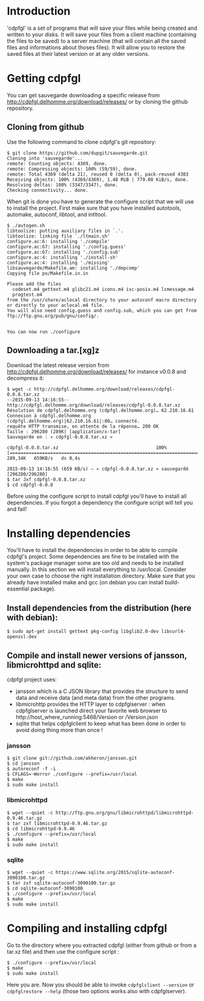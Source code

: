 # Introduction

'cdpfgl' is a set of programs that will save your files while being created and written to your disks. It will save your files from a client machine (containing the files to be saved) to a server machine (that will contain all the saved files and informations about thoses files). It will allow you to restore the saved files at their latest version or at any older versions.


# Getting cdpfgl

You can get sauvegarde downloading a specific release from http://cdpfgl.delhomme.org/download/releases/ or by cloning the github repository.


## Cloning from github

Use the following command to clone cdpfgl's git repository:

    $ git clone https://github.com/dupgit/sauvegarde.git
    Cloning into 'sauvegarde'...
    remote: Counting objects: 4369, done.
    remote: Compressing objects: 100% (59/59), done.
    remote: Total 4369 (delta 21), reused 0 (delta 0), pack-reused 4303
    Receiving objects: 100% (4369/4369), 1.48 MiB | 779.00 KiB/s, done.
    Resolving deltas: 100% (3347/3347), done.
    Checking connectivity... done.

When git is done you have to generate the configure script that we will use to install the project. First make sure that you have installed autotools, automake, autoconf, libtool, and intltool.

    $ ./autogen.sh
    libtoolize: putting auxiliary files in `.'.
    libtoolize: linking file `./ltmain.sh'
    configure.ac:6: installing './compile'
    configure.ac:67: installing './config.guess'
    configure.ac:67: installing './config.sub'
    configure.ac:4: installing './install-sh'
    configure.ac:4: installing './missing'
    libsauvegarde/Makefile.am: installing './depcomp'
    Copying file po/Makefile.in.in

    Please add the files
      codeset.m4 gettext.m4 glibc21.m4 iconv.m4 isc-posix.m4 lcmessage.m4
      progtest.m4
    from the /usr/share/aclocal directory to your autoconf macro directory
    or directly to your aclocal.m4 file.
    You will also need config.guess and config.sub, which you can get from
    ftp://ftp.gnu.org/pub/gnu/config/.


    You can now run ./configure


## Downloading a tar.[xg]z

Download the latest release version from http://cdpfgl.delhomme.org/download/releases/ for instance v0.0.8 and decompress it:

    $ wget -c http://cdpfgl.delhomme.org/download/releases/cdpfgl-0.0.8.tar.xz
    --2015-09-13 14:16:55--  http://cdpfgl.delhomme.org/download/releases/cdpfgl-0.0.8.tar.xz
    Résolution de cdpfgl.delhomme.org (cdpfgl.delhomme.org)… 62.210.16.61
    Connexion à cdpfgl.delhomme.org (cdpfgl.delhomme.org)|62.210.16.61|:80… connecté.
    requête HTTP transmise, en attente de la réponse… 200 OK
    Taille : 296280 (289K) [application/x-tar]
    Sauvegarde en : « cdpfgl-0.0.8.tar.xz »

    cdpfgl-0.0.8.tar.xz                                    100%[=========================================================================================================================================>] 289,34K   659KB/s   ds 0,4s

    2015-09-13 14:16:55 (659 KB/s) — « cdpfgl-0.0.8.tar.xz » sauvegardé [296280/296280]
    $ tar Jxf cdpfgl-0.0.8.tar.xz
    $ cd cdpfgl-0.0.8

Before using the configure script to install cdpfgl you'll have to install all dependencies. If you forgot a dependency the configure script will tell you and fail!


# Installing dependencies

You'll have to install the dependencies in order to be able to compile cdpfgl's project. Some dependencies are fine to be installed with the system's package manager some are too old and needs to be installed manually. In this section we will install everything to /usr/local. Consider your own case to choose the right installation directory. Make sure that you already have installed make and gcc (on debian you can install build-essential package).


## Install dependencies from the distribution (here with debian):

    $ sudo apt-get install gettext pkg-config libglib2.0-dev libcurl4-openssl-dev


## Compile and install newer versions of jansson, libmicrohttpd and sqlite:

cdpfgl project uses:

 * jansson which is a C JSON library that provides the structure to send data and receive data (and meta data) from the other programs.
 * libmicrohttp provides the HTTP layer to cdpfglserver : when cdpfglserver is launched direct your favorite web browser to http://host_where_running:5468/Version or /Version.json
 * sqlite that helps cdpfglclient to keep what has been done in order to avoid doing thing more than once !


### jansson

    $ git clone git://github.com/akheron/jansson.git
    $ cd jansson
    $ autoreconf -f -i
    $ CFLAGS=-Werror ./configure --prefix=/usr/local
    $ make
    $ sudo make install


### libmicrohttpd

    $ wget --quiet -c http://ftp.gnu.org/gnu/libmicrohttpd/libmicrohttpd-0.9.46.tar.gz
    $ tar zxf libmicrohttpd-0.9.46.tar.gz
    $ cd libmicrohttpd-0.9.46
    $ ./configure --prefix=/usr/local
    $ make
    $ sudo make install


### sqlite

    $ wget --quiet -c https://www.sqlite.org/2015/sqlite-autoconf-3090100.tar.gz
    $ tar zxf sqlite-autoconf-3090100.tar.gz
    $ cd sqlite-autoconf-3090100
    $ ./configure --prefix=/usr/local
    $ make
    $ sudo make install


# Compiling and installing cdpfgl

Go to the directory where you extracted cdpfgl (either from github or from a tar.xz file) and then use the configure script :

    $ ./configure --prefix=/usr/local
    $ make
    $ sudo make install

Here you are. Now you should be able to invoke ```cdpfglclient --version``` or ```cdpfglrestore --help``` (those two options works also with cdpfglserver).

